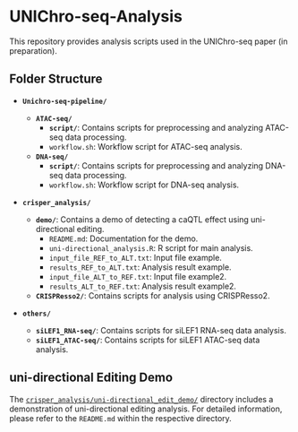 # UNIChro-seq-Analysis

This repository provides analysis scripts used in the UNIChro-seq paper (in preparation).

## Folder Structure

- **`Unichro-seq-pipeline/`**  
  - **`ATAC-seq/`**  
    - **`script/`**: Contains scripts for preprocessing and analyzing ATAC-seq data processing.
    - `workflow.sh`: Workflow script for ATAC-seq analysis.
  - **`DNA-seq/`**  
    - **`script/`**: Contains scripts for preprocessing and analyzing DNA-seq data processing.
    - `workflow.sh`: Workflow script for DNA-seq analysis.
      
- **`crisper_analysis/`**  
  - **`demo/`**: Contains a demo of detecting a caQTL effect using uni-directional editing.
    - `README.md`: Documentation for the demo.
    - `uni-directional_analysis.R`: R script for main analysis.
    - `input_file_REF_to_ALT.txt`: Input file example.
    - `results_REF_to_ALT.txt`: Analysis result example.
    - `input_file_ALT_to_REF.txt`: Input file example2.
    - `results_ALT_to_REF.txt`: Analysis result example2.
  - **`CRISPResso2/`**: Contains scripts for analysis using CRISPResso2.
  
- **`others/`**
  - **`siLEF1_RNA-seq/`**: Contains scripts for siLEF1 RNA-seq data analysis.
  - **`siLEF1_ATAC-seq/`**: Contains scripts for siLEF1 ATAC-seq data analysis.

## uni-directional Editing Demo

The [`crisper_analysis/uni-directional_edit_demo/`](./crisper_analysis/uni-directional_edit_demo/) directory includes a demonstration of uni-directional editing analysis. For detailed information, please refer to the `README.md` within the respective directory.

